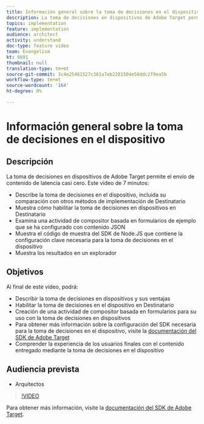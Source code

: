 ```yaml
---
title: Información general sobre la toma de decisiones en el dispositivo
description: La toma de decisiones en dispositivos de Adobe Target permite el envío de contenido de latencia casi cero.
topics: implementation
feature: implementation
audience: architect
activity: understand
doc-type: feature video
team: Evangelism
kt: 6691
thumbnail: null
translation-type: tm+mt
source-git-commit: 3c4e25461527c361a7eb2281504e56ddc2f9ea5b
workflow-type: tm+mt
source-wordcount: '164'
ht-degree: 0%

---
```



# Información general sobre la toma de decisiones en el dispositivo

## Descripción

La toma de decisiones en dispositivos de Adobe Target permite el envío de contenido de latencia casi cero. Este video de 7 minutos:

* Describe la toma de decisiones en el dispositivo, incluida su comparación con otros métodos de implementación de Destinatario
* Muestra cómo habilitar la toma de decisiones en dispositivos en Destinatario
* Examina una actividad de compositor basada en formularios de ejemplo que se ha configurado con contenido JSON
* Muestra el código de muestra del SDK de Node.JS que contiene la configuración clave necesaria para la toma de decisiones en el dispositivo
* Muestra los resultados en un explorador

## Objetivos

Al final de este vídeo, podrá:

* Describir la toma de decisiones en dispositivos y sus ventajas
* Habilitar la toma de decisiones en el dispositivo en Destinatario
* Creación de una actividad de compositor basada en formularios para su uso con la toma de decisiones en dispositivos
* Para obtener más información sobre la configuración del SDK necesaria para la toma de decisiones en el dispositivo, visite la [documentación del SDK de Adobe Target](https://adobetarget-sdks.gitbook.io/docs/on-device-decisioning/introduction-to-on-device-decisioning)
* Comprender la experiencia de los usuarios finales con el contenido entregado mediante la toma de decisiones en el dispositivo


## Audiencia prevista

* Arquitectos

>[!VIDEO](https://video.tv.adobe.com/v/329032/?quality=12)

Para obtener más información, visite la [documentación del SDK de Adobe Target](https://adobetarget-sdks.gitbook.io/docs/on-device-decisioning/introduction-to-on-device-decisioning).